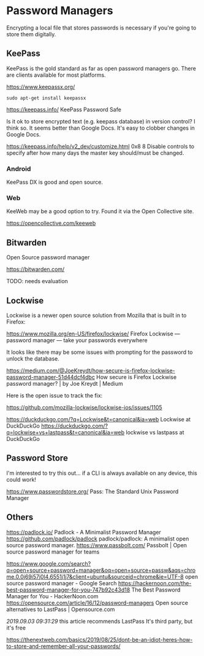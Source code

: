 # Password Managers

Encrypting a local file that stores passwords is necessary if you're going to store them digitally.

## KeePass

KeePass is the gold standard as far as open password managers go. There are clients available for most platforms.

https://www.keepassx.org/
 
    sudo apt-get install keepassx

https://keepass.info/
KeePass Password Safe

Is it ok to store encrypted text (e.g. keepass database) in version control? I think so. It seems better than Google Docs. It's easy to clobber changes in Google Docs. 

https://keepass.info/help/v2_dev/customize.html
0x8	8 	Disable controls to specify after how many days the master key should/must be changed.

### Android

KeePass DX is good and open source.

### Web

KeeWeb may be a good option to try. Found it via the Open Collective site. 

https://opencollective.com/keeweb


## Bitwarden

Open Source password manager

https://bitwarden.com/

TODO: needs evaluation


## Lockwise

Lockwise is a newer open source solution from Mozilla that is built in to Firefox:

https://www.mozilla.org/en-US/firefox/lockwise/
Firefox Lockwise — password manager — take your passwords everywhere

It looks like there may be some issues with prompting for the password to unlock the database.

https://medium.com/@JoeKreydt/how-secure-is-firefox-lockwise-password-manager-51d44dcf4dbc
How secure is Firefox Lockwise password manager? | by Joe Kreydt | Medium

Here is the open issue to track the fix:

https://github.com/mozilla-lockwise/lockwise-ios/issues/1105


https://duckduckgo.com/?q=Lockwise&t=canonical&ia=web
Lockwise at DuckDuckGo
https://duckduckgo.com/?q=lockwise+vs+lastpass&t=canonical&ia=web
lockwise vs lastpass at DuckDuckGo


## Password Store

I'm interested to try this out... if a CLI is always available on any device, this could work!

https://www.passwordstore.org/
Pass: The Standard Unix Password Manager


## Others

https://padlock.io/
Padlock - A Minimalist Password Manager
https://github.com/padlock/padlock
padlock/padlock: A minimalist open source password manager.
https://www.passbolt.com/
Passbolt | Open source password manager for teams

https://www.google.com/search?q=open+source+password+manager&oq=open+source+passw&aqs=chrome.0.0j69i57j0l4.6551j1j7&client=ubuntu&sourceid=chrome&ie=UTF-8
open source password manager - Google Search
https://hackernoon.com/the-best-password-manager-for-you-747b92c43d18
The Best Password Manager for You - HackerNoon.com
https://opensource.com/article/16/12/password-managers
Open source alternatives to LastPass | Opensource.com

*2019.09.03 09:31:29* 
this article recommends
LastPass
It's third party, but it's free

https://thenextweb.com/basics/2019/08/25/dont-be-an-idiot-heres-how-to-store-and-remember-all-your-passwords/

